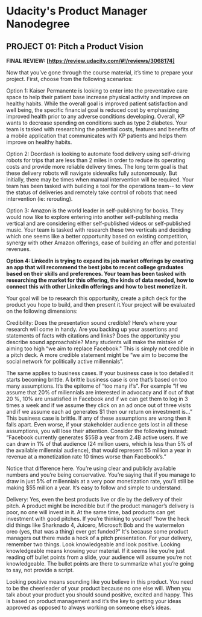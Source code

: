 # Udacity's Product Manager Nanodegree
## PROJECT 01: Pitch a Product Vision

**FINAL REVIEW: [https://review.udacity.com/#!/reviews/3068174]**

Now that you’ve gone through the course material, it’s time to prepare your project. First, choose from the following scenarios:

Option 1: Kaiser Permanente is looking to enter into the preventative care space to help their patient base increase physical activity and improve on healthy habits. While the overall goal is improved patient satisfaction and well being, the specific financial goal is reduced cost by emphasizing improved health prior to any adverse conditions developing. Overall, KP wants to decrease spending on conditions such as type 2 diabetes.
Your team is tasked with researching the potential costs, features and benefits of a mobile application that communicates with KP patients and helps them improve on healthy habits.

Option 2: Doordash is looking to automate food delivery using self-driving robots for trips that are less than 2 miles in order to reduce its operating costs and provide more reliable delivery times. The long term goal is that these delivery robots will navigate sidewalks fully autonomously. But initially, there may be times when manual intervention will be required.
Your team has been tasked with building a tool for the operations team-- to view the status of deliveries and remotely take control of robots that need intervention (ie: rerouting).

Option 3: Amazon is the world leader in self-publishing for books. They would now like to explore entering into another self-publishing media vertical and are considering either self-published videos or self-published music.
Your team is tasked with research these two verticals and deciding which one seems like a better opportunity based on existing competition, synergy with other Amazon offerings, ease of building an offer and potential revenues.

**Option 4: LinkedIn is trying to expand its job market offerings by creating an app that will recommend the best jobs to recent college graduates based on their skills and preferences. Your team has been tasked with researching the market for this offering, the kinds of data needed, how to connect this with other LinkedIn offerings and how to best monetize it.**

Your goal will be to research this opportunity, create a pitch deck for the product you hope to build, and then present it.Your project will be evaluated on the following dimensions:

Credibility: Does the presentation sound credible? Here’s where your research will come in handy. Are you backing up your assertions and statements of facts with citations and links? Does the opportunity you describe sound approachable? Many students will make the mistake of aiming too high “we aim to replace Facebook." This is simply not credible in a pitch deck. A more credible statement might be “we aim to become the social network for politically active millennials”.

The same applies to business cases. If your business case is too detailed it starts becoming brittle. A brittle business case is one that’s based on too many assumptions. It’s the epitome of “too many if’s”. For example “If we assume that 20% of millennials are interested in advocacy and if out of that 20 %, 10% are unsatisfied in Facebook and if we can get them to log in 3 times a week and if we assume they click on an ad once out of three visits and if we assume each ad generates $1 then our return on investment is…” This business case is brittle. If any of these assumptions are wrong then it falls apart. Even worse, if your stakeholder audience gets lost in all these assumptions, you will lose their attention. Consider the following instead: “Facebook currently generates $55B a year from 2.4B active users. If we can draw in 1% of that audience (24 million users, which is less than 5% of the available millennial audience), that would represent 55 million a year in revenue at a monetization rate 10 times worse than Facebook’s.”

Notice that difference here. You’re using clear and publicly available numbers and you’re being conservative. You’re saying that if you manage to draw in just 5% of millennials at a very poor monetization rate, you’ll still be making $55 million a year. It’s easy to follow and simple to understand.

Delivery: Yes, even the best products live or die by the delivery of their pitch. A product might be incredible but if the product manager’s delivery is poor, no one will invest in it. At the same time, bad products can get investment with good pitches. If you’re thinking to yourself “how the heck did things like Sharknado 4, Juicero, Microsoft Bob and the watermelon oreo (yes, that was a thing) ever get funded?” It's because some product managers out there made a heck of a pitch presentation. For your delivery, remember two things. Look knowledgeable and look positive. Looking knowledgeable means knowing your material. If it seems like you’re just reading off bullet points from a slide, your audience will assume you’re not knowledgeable. The bullet points are there to summarize what you’re going to say, not provide a script.

Looking positive means sounding like you believe in this product. You need to be the cheerleader of your product because no one else will. When you talk about your product you should sound positive, excited and happy. This is based on product management and it’s the key to getting your ideas approved as opposed to always working on someone else’s ideas.
